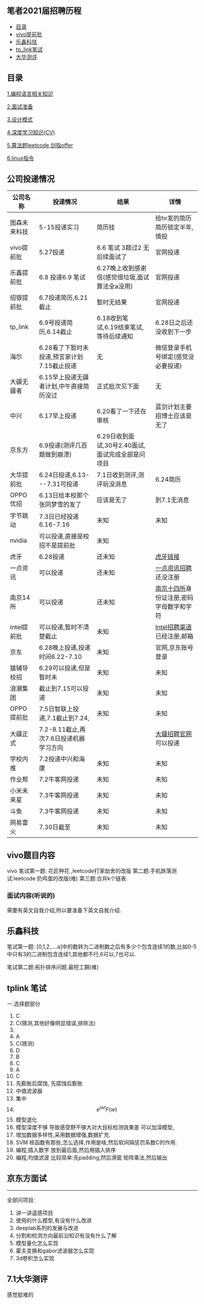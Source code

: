 ## 笔者2021届招聘历程

<!-- TOC -->
  
  - [目录](#目录)
  - [vivo提前批](#vivo题目内容)
  - [乐鑫科技](#乐鑫科技)
  - [tp_link笔试](#tplink-笔试)
  - [大华测评](#7.1大华测评)



## 目录


[1.编程语言相关知识](../2021届秋招/编程语言知识相关/)

[2.面试准备](../2021届秋招/面试准备/)

[3.设计模式](../2021届秋招/设计模式/)

[4.深度学习知识(CV)](../2021届秋招/deeplearning_note/)

[5.算法题leetcode,剑指offer](../2021届秋招/leetcode/)

[6.linux指令](../2021届秋招/linux指令集/linux常用指令.md)

## 公司投递情况

公司名称            | 投递情况          |结果          |     详情 |
|---------|----------------|----------------|------------|
图森未来科技   |5-15投递实习   | 简历挂|给hr发的简历简历锁定半年,慎投|
vivo提前批        |5.27投递 | 6.6 笔试 3题过2 无后续面试了|官网投递
乐鑫提前批       |6.8 投递6.9 笔试 | 6.27晚上收到感谢信(感觉很垃圾,面试算法全a没用)|  官网投递
招银提前批       |  6.7投递简历,6.21截止| 暂时无结果|官网投递
tp_link              | 6.9号投递简历,6.14截止|  6.18收到笔试,6.19结束笔试,等待后续通知| 6.28日之后还没收到下一步|
海尔                    |    6.28看了下暂时未投递,预言家计划7.15截止投递|   无|微信登录手机号绑定(感觉没必要投递)
大疆无疆者      |   6.15早上投递无疆者计划,中午直接简历没过|正式批次见下面|无
中兴                    | 6.17早上投递     |6.20看了一下还在审核|蓝剑计划主要招博士应该是无了
京东方                | 6.9投递(测评几百题做到崩溃)|6.29日收到面试,30号2.40面试,面试完成全部是问项目||
大华提前批      | 6.24日投递,6.13---7.31可投递|7.1日收到测评,测评玩没消息|6.24简历
OPPO优招       | 6.13日给本校那个张同梦雪的发了|应该是无了|到7.1无消息
字节跳动          |7.3日已经投递 6.16-7.16     |未知|未知|
nvidia               |可以投递,直接是校招不是提前批|未知|
虎牙                   |6.28投递|还未知|[虎牙链接](https://www.nowcoder.com/discuss/443161?from=21tqp)|
一点资讯          |可以投递|还未知|[一点资讯招聘](http://www.hotjob.cn/wt/yidian/web/index/campus)还没注册|
南京14所         |可以投递|还未知|[南京十四所](http://hr.nriet.com/Pages/Job/Jobs.aspx)身份证注册,密码字母数字和字符|
intel提前批      |  可以投递,暂时不清楚截止| 未知|[Intel招聘渠道](https://chinacampus.jobs.intel.com/intel/position/index?recruitmentType=CAMPUSRECRUITMENT)已经注册,邮箱|
京东                    |6.28晚上投递,投递时间6.22-7.10|未知|官网,京东账号登录|
猿辅导校招       |6.29可以投递,但是暂时未|未知|未知|
浪潮集团           |截止到7.15可以投递|未知|未知|
OPPO提前批   |7.5日智联上投递,7.1截止到7.24,|未知|未知|
大疆正式          |7.2-8.11截止,再次7.6日投递机器学习方向||[大疆招聘官网](https://we.dji.com/zh-CN/campus/recruitment)可以投递|未知|
学校内推|7.2投递中兴和海康|未知|未知|
作业帮 |7.2牛客网投递|未知|未知|
小米未来星|7.3牛客网投递|未知|未知|
斗鱼   |7.3牛客网投递|未知|未知|
网易雷火|7.30日截至|未知|未知|

## vivo题目内容
vivo 笔试第一题: 花匠种花 ,leetcode打家劫舍的改版
第二题:手机跌落测试:leetcode 扔鸡蛋的改版(难)
第三题:合并k个链表.
### 面试内容(听说的)
需要有英文自我介绍,所以要准备下英文自我介绍.



## 乐鑫科技
笔试第一题:
[0,1,2,....a]中的数转为二进制数之后有多少个包含连续1的数,比如0-5中只有3的二进制包含连续1,其他都不行,6可以,7也可以.

笔试第二题:拓扑排序问题.最短工期(难)

## tplink 笔试
一.选择题部分

1. C
2. C(猜测,其他好像明显错误,排除法)
3. 
4. A
5. C(猜测)
6. D
7. B
8. C
9. A
10. C
11. 先膨胀后腐蚀,  先腐蚀后膨胀
12. 中值滤波器
13. 集中
14. $$ e^{jwt}F(w) $$
15.  模型退化
16.  模型深度不够 导致感受野不够大对大目标检测效果差
    可以加深模型,
17. 增加数据多样性,采用数据增强,数据扩充.
18. SVM 核函数有那些,怎么选择,作用是啥,然后软间隔惩罚系数C的作用.
19. 编程,插入数字  放到最后面,然后用插入排序
20. 编程,均值滤波  比较简单:先padding,然后滑窗 矩阵乘法,然后输出



## 京东方面试
----------------------------------------------
全部问项目:

1. 讲一讲遥感项目
2. 使用的什么模型,有没有什么改进
3. deeplab系列的发展与改进
4. 分割和检测方向最前沿知识有没有什么了解
5. 模型量化怎么实现
6. 霍夫变换和gabor滤波器怎么实现
7. 3d卷积怎么实现

## 7.1大华测评

感觉挺难的
   





